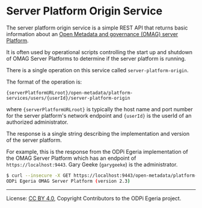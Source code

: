 <!-- SPDX-License-Identifier: CC-BY-4.0 -->
<!-- Copyright Contributors to the ODPi Egeria project. -->

# Server Platform Origin Service

The server platform origin service is a simple REST API that returns basic information about an
[Open Metadata and governance (OMAG) server Platform](omag-server-platform.md).

It is often used by operational scripts controlling the start up and shutdown of
OMAG Server Platforms to determine if the server platform is running.

There is a single operation on this service called `server-platform-origin`.

The format of the operation is:

```text
{serverPlatformURLroot}/open-metadata/platform-services/users/{userId}/server-platform-origin
```

where `{serverPlatformURLroot}` is typically the host name and port number for the server platform's
network endpoint and `{userId}` is the userId of an authorized administrator.

The response is a single string describing the implementation and version of the server platform.

For example, this is the response from the ODPi Egeria implementation of the OMAG Server Platform
which has an endpoint of `https://localhost:9443`.  Gary Geeke (`garygeeke`) is the administrator.

```bash
$ curl --insecure -X GET https://localhost:9443/open-metadata/platform-services/users/garygeeke/server-platform-origin
ODPi Egeria OMAG Server Platform (version 2.3)
```



----
License: [CC BY 4.0](https://creativecommons.org/licenses/by/4.0/),
Copyright Contributors to the ODPi Egeria project.
